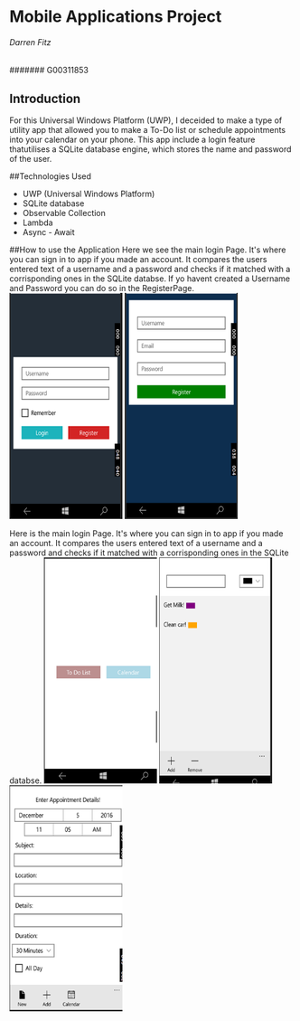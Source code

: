 # Mobile Applications Project
###### Darren Fitz
####### G00311853

## Introduction
For this Universal Windows Platform (UWP), I deceided to make a type of utility app that allowed you to make a To-Do list or schedule appointments into your calendar on your phone. This app include a login feature thatutilises a SQLite database engine, which stores the name and password of the user.

##Technologies Used
+ UWP (Universal Windows Platform)
+ SQLite database
+ Observable Collection
+ Lambda
+ Async - Await

##How to use the Application
Here we see the main login Page. It's where you can sign in to app if you made an account. It compares the users entered text of a username and a password and checks if it matched with a corrisponding ones in the SQLite databse. If yo havent created a Username and Password you can do so in the RegisterPage. 
<img src="Screenshots/1.PNG" alt="home" width="200" height="400"/>
<img src="Screenshots/2.PNG" alt="home" width="200" height="400"/>

Here is the main login Page. It's where you can sign in to app if you made an account. It compares the users entered text of a username and a password and checks if it matched with a corrisponding ones in the SQLite databse.
<img src="Screenshots/5.PNG" alt="home" width="200" height="400"/>
<img src="Screenshots/3.PNG" alt="home" width="200" height="400"/>
<img src="Screenshots/4.PNG" alt="home" width="200" height="400"/>

